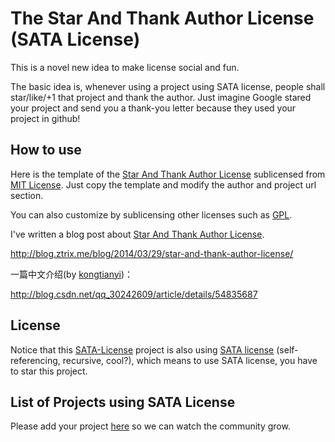
# The Star And Thank Author License (SATA License)

This is a novel new idea to make license social and fun.

The basic idea is, whenever using a project using SATA license, people shall star/like/+1 that project and thank the author. Just imagine Google stared your project and send you a thank-you letter because they used your project in github!

## How to use

Here is the template of the [Star And Thank Author License](LICENSE-template.txt) sublicensed from [MIT License](http://opensource.org/licenses/MIT). Just copy the template and modify the author and project url section.

You can also customize by sublicensing other licenses such as [GPL](http://opensource.org/licenses/gpl-license).

I've written a blog post about [Star And Thank Author License](LICENSE-template.txt).

http://blog.ztrix.me/blog/2014/03/29/star-and-thank-author-license/

一篇中文介绍(by [kongtianyi](https://github.com/kongtianyi))：

http://blog.csdn.net/qq_30242609/article/details/54835687

## License

Notice that this [SATA-License](https://github.com/zTrix/sata-license) project is also using [SATA license](LICENSE.txt) (self-referencing, recursive, cool?), which means to use SATA license, you have to star this project.

## List of Projects using SATA License

Please add your project [here](https://github.com/zTrix/sata-license/wiki) so we can watch the community grow.
